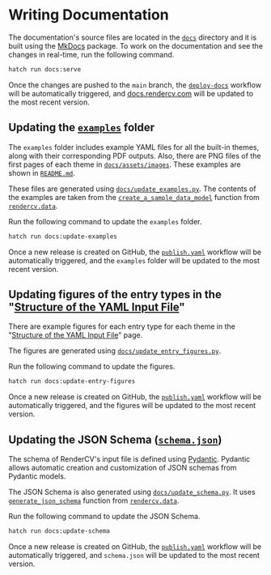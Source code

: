 # Writing Documentation

The documentation's source files are located in the [`docs`](https://github.com/sinaatalay/rendercv/tree/main/docs) directory and it is built using the [MkDocs](https://github.com/mkdocs/mkdocs) package. To work on the documentation and see the changes in real-time, run the following command.

```bash
hatch run docs:serve
```

Once the changes are pushed to the `main` branch, the [`deploy-docs`](https://github.com/sinaatalay/rendercv/blob/main/.github/workflows/deploy-docs.yaml) workflow will be automatically triggered, and [docs.rendercv.com](https://docs.rendercv.com/) will be updated to the most recent version.


## Updating the [`examples`](https://github.com/sinaatalay/rendercv/tree/main/examples) folder

The `examples` folder includes example YAML files for all the built-in themes, along with their corresponding PDF outputs. Also, there are PNG files of the first pages of each theme in [`docs/assets/images`](https://github.com/sinaatalay/rendercv/tree/main/docs/assets/images). These examples are shown in [`README.md`](https://github.com/sinaatalay/rendercv/blob/main/README.md).

These files are generated using [`docs/update_examples.py`](https://github.com/sinaatalay/rendercv/blob/main/docs/update_examples.py). The contents of the examples are taken from the [`create_a_sample_data_model`](https://docs.rendercv.com/reference/data/#rendercv.data.create_a_sample_data_model) function from [`rendercv.data`](https://docs.rendercv.com/reference/data/).

Run the following command to update the `examples` folder.

```bash
hatch run docs:update-examples
```

Once a new release is created on GitHub, the [`publish.yaml`](https://github.com/sinaatalay/rendercv/blob/main/.github/workflows/publish.yaml) workflow will be automatically triggered, and the `examples` folder will be updated to the most recent version.

## Updating figures of the entry types in the "[Structure of the YAML Input File](https://docs.rendercv.com/user_guide/structure_of_the_yaml_input_file/)"

There are example figures for each entry type for each theme in the "[Structure of the YAML Input File](https://docs.rendercv.com/user_guide/structure_of_the_yaml_input_file/)" page.

The figures are generated using [`docs/update_entry_figures.py`](https://github.com/sinaatalay/rendercv/blob/main/docs/update_entry_figures.py). 

Run the following command to update the figures.

```bash
hatch run docs:update-entry-figures
```

Once a new release is created on GitHub, the [`publish.yaml`](https://github.com/sinaatalay/rendercv/blob/main/.github/workflows/publish.yaml) workflow will be automatically triggered, and the figures will be updated to the most recent version.

## Updating the JSON Schema ([`schema.json`](https://github.com/sinaatalay/rendercv/blob/main/schema.json))

The schema of RenderCV's input file is defined using [Pydantic](https://docs.pydantic.dev/latest/). Pydantic allows automatic creation and customization of JSON schemas from Pydantic models.

The JSON Schema is also generated using [`docs/update_schema.py`](https://github.com/sinaatalay/rendercv/blob/main/docs/update_schema.py). It uses [`generate_json_schema`](https://docs.rendercv.com/reference/data/#rendercv.data.generate_json_schema) function from [`rendercv.data`](https://docs.rendercv.com/reference/data/).

Run the following command to update the JSON Schema.

```bash
hatch run docs:update-schema
```

Once a new release is created on GitHub, the [`publish.yaml`](https://github.com/sinaatalay/rendercv/blob/main/.github/workflows/publish.yaml) workflow will be automatically triggered, and `schema.json` will be updated to the most recent version.